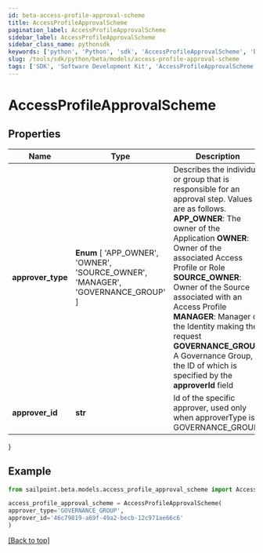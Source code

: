 ```yaml
---
id: beta-access-profile-approval-scheme
title: AccessProfileApprovalScheme
pagination_label: AccessProfileApprovalScheme
sidebar_label: AccessProfileApprovalScheme
sidebar_class_name: pythonsdk
keywords: ['python', 'Python', 'sdk', 'AccessProfileApprovalScheme', 'BetaAccessProfileApprovalScheme'] 
slug: /tools/sdk/python/beta/models/access-profile-approval-scheme
tags: ['SDK', 'Software Development Kit', 'AccessProfileApprovalScheme', 'BetaAccessProfileApprovalScheme']
---
```


# AccessProfileApprovalScheme


## Properties

Name | Type | Description | Notes
------------ | ------------- | ------------- | -------------
**approver_type** |  **Enum** [  'APP_OWNER',    'OWNER',    'SOURCE_OWNER',    'MANAGER',    'GOVERNANCE_GROUP' ] | Describes the individual or group that is responsible for an approval step. Values are as follows. **APP_OWNER**: The owner of the Application  **OWNER**: Owner of the associated Access Profile or Role  **SOURCE_OWNER**: Owner of the Source associated with an Access Profile  **MANAGER**: Manager of the Identity making the request  **GOVERNANCE_GROUP**: A Governance Group, the ID of which is specified by the **approverId** field | [optional] 
**approver_id** | **str** | Id of the specific approver, used only when approverType is GOVERNANCE_GROUP | [optional] 
}

## Example

```python
from sailpoint.beta.models.access_profile_approval_scheme import AccessProfileApprovalScheme

access_profile_approval_scheme = AccessProfileApprovalScheme(
approver_type='GOVERNANCE_GROUP',
approver_id='46c79819-a69f-49a2-becb-12c971ae66c6'
)

```
[[Back to top]](#) 


